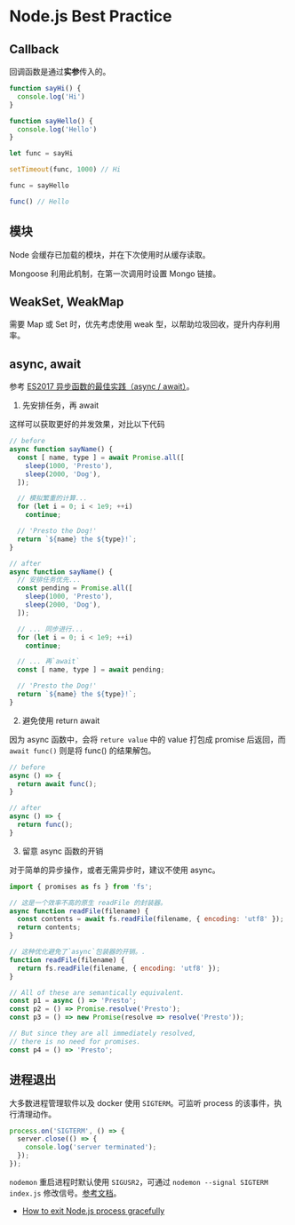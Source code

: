 # Node.js Best Practice

## Callback

回调函数是通过**实参**传入的。

```js
function sayHi() {
  console.log('Hi')
}

function sayHello() {
  console.log('Hello')
}

let func = sayHi

setTimeout(func, 1000) // Hi

func = sayHello

func() // Hello
```

## 模块

Node 会缓存已加载的模块，并在下次使用时从缓存读取。

Mongoose 利用此机制，在第一次调用时设置 Mongo 链接。

## WeakSet, WeakMap

需要 Map 或 Set 时，优先考虑使用 weak 型，以帮助垃圾回收，提升内存利用率。

## async, await

参考 [ES2017 异步函数的最佳实践（async / await）](https://mp.weixin.qq.com/s/XeezXHxSYsu-PBz19Xb0MQ)。

1. 先安排任务，再 await

这样可以获取更好的并发效果，对比以下代码

```js
// before
async function sayName() {
  const [ name, type ] = await Promise.all([
    sleep(1000, 'Presto'),
    sleep(2000, 'Dog'),
  ]);

  // 模拟繁重的计算...
  for (let i = 0; i < 1e9; ++i)
    continue;

  // 'Presto the Dog!'
  return `${name} the ${type}!`;
}

// after
async function sayName() {
  // 安排任务优先...
  const pending = Promise.all([
    sleep(1000, 'Presto'),
    sleep(2000, 'Dog'),
  ]);

  // ... 同步进行...
  for (let i = 0; i < 1e9; ++i)
    continue;

  // ... 再`await`
  const [ name, type ] = await pending;

  // 'Presto the Dog!'
  return `${name} the ${type}!`;
}
```

2. 避免使用 return await

因为 async 函数中，会将 `reture value` 中的 value 打包成 promise 后返回，而 `await func()` 则是将 func() 的结果解包。

```js
// before
async () => {
  return await func();
}

// after
async () => {
  return func();
}
```

3. 留意 async 函数的开销

对于简单的异步操作，或者无需异步时，建议不使用 async。

```js
import { promises as fs } from 'fs';

// 这是一个效率不高的原生 readFile 的封装器。
async function readFile(filename) {
  const contents = await fs.readFile(filename, { encoding: 'utf8' });
  return contents;
}

// 这种优化避免了`async`包装器的开销。.
function readFile(filename) {
  return fs.readFile(filename, { encoding: 'utf8' });
}
```

```js
// All of these are semantically equivalent.
const p1 = async () => 'Presto';
const p2 = () => Promise.resolve('Presto');
const p3 = () => new Promise(resolve => resolve('Presto'));

// But since they are all immediately resolved,
// there is no need for promises.
const p4 = () => 'Presto';
```

## 进程退出

大多数进程管理软件以及 docker 使用 `SIGTERM`。可监听 process 的该事件，执行清理动作。

```js
process.on('SIGTERM', () => {
  server.close(() => {
    console.log('server terminated');
  });
});
```

`nodemon` 重启进程时默认使用 `SIGUSR2`，可通过 `nodemon --signal SIGTERM index.js` 修改信号。[参考文档](https://github.com/remy/nodemon#gracefully-reloading-down-your-script)。

- [How to exit Node.js process gracefully](https://nodejs.dev/learn/how-to-exit-from-a-nodejs-program)
